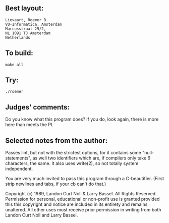 ## Best layout:

	Lievaart, Roemer B.
	VU-Informatica, Amsterdam
	Marcusstraat 29/2, 
	NL 1091 TJ Amsterdam
	Netherlands

## To build:

	make all

## Try:

	./roemer

## Judges' comments:

Do you know what this program does?  If you do, look again,
there is more here than meets the PI.

## Selected notes from the author:

Passes lint, but not with the strictest options, for it
contains some "null-statements", as well two identifiers
which are, if compilers only take 6 characters, the same.  It
also uses write(2), so not totally system independent.

You are very much invited to pass this program through a
C-beautifier. (First strip newlines and tabs, if your cb can't
do that.)


Copyright (c) 1989, Landon Curt Noll & Larry Bassel.
All Rights Reserved.  Permission for personal, educational or non-profit use is
granted provided this this copyright and notice are included in its entirety
and remains unaltered.  All other uses must receive prior permission in writing
from both Landon Curt Noll and Larry Bassel.
